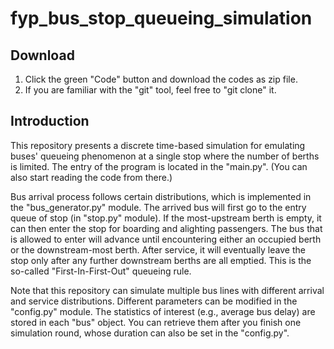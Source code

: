 # fyp_bus_stop_queueing_simulation

## Download

1. Click the green "Code" button and download the codes as zip file.
2. If you are familiar with the "git" tool, feel free to "git clone" it.

## Introduction

This repository presents a discrete time-based simulation for emulating buses' queueing phenomenon at a single stop where the number of berths is limited. The entry of the program is located in the "main.py". (You can also start reading the code from there.)

Bus arrival process follows certain distributions, which is implemented in the "bus_generator.py" module. The arrived bus will first go to the entry queue of stop (in "stop.py" module). If the most-upstream berth is empty, it can then enter the stop for boarding and alighting passengers. The bus that is allowed to enter will advance until encountering either an occupied berth or the downstream-most berth. After service, it will eventually leave the stop only after any further downstream berths are all emptied. This is the so-called "First-In-First-Out" queueing rule.

Note that this repository can simulate multiple bus lines with different arrival and service distributions. Different parameters can be modified in the "config.py" module. The statistics of interest (e.g., average bus delay) are stored in each "bus" object. You can retrieve them after you finish one simulation round, whose duration can also be set in the "config.py".
